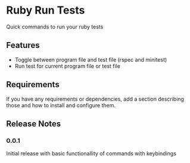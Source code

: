 # Ruby Run Tests

Quick commands to run your ruby tests

## Features

- Toggle between program file and test file (rspec and minitest)
- Run test for current program file or test file

## Requirements

If you have any requirements or dependencies, add a section describing those and how to install and configure them.

## Release Notes

### 0.0.1

Initial release with basic functionallity of commands with keybindings
